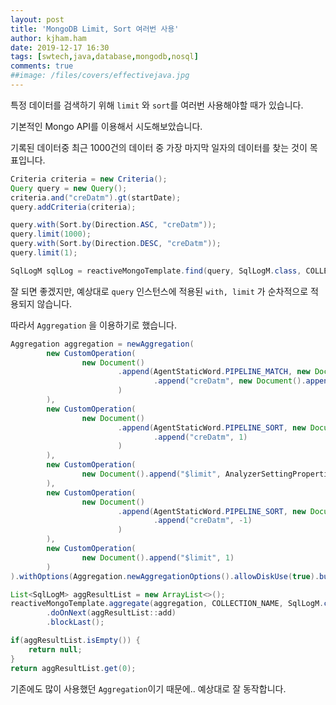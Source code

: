 ```yaml
---
layout: post
title: 'MongoDB Limit, Sort 여러번 사용'
author: kjham.ham
date: 2019-12-17 16:30
tags: [swtech,java,database,mongodb,nosql]
comments: true
##image: /files/covers/effectivejava.jpg
---
```


특정 데이터를 검색하기 위해 `limit` 와 `sort`를 여러번 사용해야할 때가 있습니다.

기본적인 Mongo API를 이용해서 시도해보았습니다.

기록된 데이터중 최근 1000건의 데이터 중 가장 마지막 일자의 데이터를 찾는 것이 목표입니다.
~~~java
Criteria criteria = new Criteria();
Query query = new Query();
criteria.and("creDatm").gt(startDate);
query.addCriteria(criteria);

query.with(Sort.by(Direction.ASC, "creDatm"));
query.limit(1000);
query.with(Sort.by(Direction.DESC, "creDatm"));
query.limit(1);

SqlLogM sqlLog = reactiveMongoTemplate.find(query, SqlLogM.class, COLLECTION_NAME).blockFirst();
~~~

잘 되면 좋겠지만, 예상대로 `query` 인스턴스에 적용된 `with, limit` 가 순차적으로 적용되지 않습니다.

따라서 `Aggregation` 을 이용하기로 했습니다.
~~~java
Aggregation aggregation = newAggregation(
        new CustomOperation(
                new Document()
                        .append(AgentStaticWord.PIPELINE_MATCH, new Document()
                                .append("creDatm", new Document().append("$gt", firstDate))
                        )
        ),
        new CustomOperation(
                new Document()
                        .append(AgentStaticWord.PIPELINE_SORT, new Document()
                                .append("creDatm", 1)
                        )
        ),
        new CustomOperation(
                new Document().append("$limit", AnalyzerSettingProperties.ANALYZER_SUMMARYSTAT_FIRST_COUNT)
        ),
        new CustomOperation(
                new Document()
                        .append(AgentStaticWord.PIPELINE_SORT, new Document()
                                .append("creDatm", -1)
                        )
        ),
        new CustomOperation(
                new Document().append("$limit", 1)
        )
).withOptions(Aggregation.newAggregationOptions().allowDiskUse(true).build());

List<SqlLogM> aggResultList = new ArrayList<>();
reactiveMongoTemplate.aggregate(aggregation, COLLECTION_NAME, SqlLogM.class)
        .doOnNext(aggResultList::add)
        .blockLast();

if(aggResultList.isEmpty()) {
    return null;
}
return aggResultList.get(0);
~~~

기존에도 많이 사용했던 `Aggregation`이기 때문에.. 예상대로 잘 동작합니다.